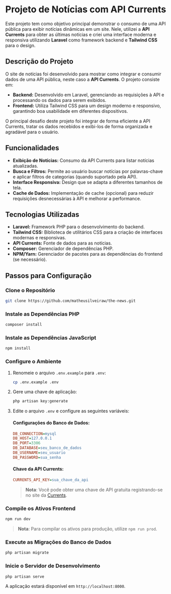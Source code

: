 # Projeto de Notícias com API Currents

Este projeto tem como objetivo principal demonstrar o consumo de uma API pública para exibir notícias dinâmicas em um site. Nele, utilizei a **API Currents** para obter as últimas notícias e criei uma interface moderna e responsiva utilizando **Laravel** como framework backend e **Tailwind CSS** para o design.

## Descrição do Projeto

O site de notícias foi desenvolvido para mostrar como integrar e consumir dados de uma API pública, neste caso a **API Currents**. O projeto consiste em:

- **Backend:** Desenvolvido em Laravel, gerenciando as requisições à API e processando os dados para serem exibidos.
- **Frontend:** Utiliza Tailwind CSS para um design moderno e responsivo, garantindo boa usabilidade em diferentes dispositivos.

O principal desafio deste projeto foi integrar de forma eficiente a API Currents, tratar os dados recebidos e exibi-los de forma organizada e agradável para o usuário.

## Funcionalidades

- **Exibição de Notícias:** Consumo da API Currents para listar notícias atualizadas.
- **Busca e Filtros:** Permite ao usuário buscar notícias por palavras-chave e aplicar filtros de categorias (quando suportado pela API).
- **Interface Responsiva:** Design que se adapta a diferentes tamanhos de tela.
- **Cache de Dados:** Implementação de cache (opcional) para reduzir requisições desnecessárias à API e melhorar a performance.

## Tecnologias Utilizadas

- **Laravel:** Framework PHP para o desenvolvimento do backend.
- **Tailwind CSS:** Biblioteca de utilitários CSS para a criação de interfaces modernas e responsivas.
- **API Currents:** Fonte de dados para as notícias.
- **Composer:** Gerenciador de dependências PHP.
- **NPM/Yarn:** Gerenciador de pacotes para as dependências do frontend (se necessário).

## Passos para Configuração

### Clone o Repositório

```bash
git clone https://github.com/matheusilveiraw/the-news.git
```

### Instale as Dependências PHP

```bash
composer install
```

### Instale as Dependências JavaScript

```bash
npm install
```

### Configure o Ambiente

1. Renomeie o arquivo `.env.example` para `.env`:
   
   ```bash
   cp .env.example .env
   ```

2. Gere uma chave de aplicação:
   
   ```bash
   php artisan key:generate
   ```

3. Edite o arquivo `.env` e configure as seguintes variáveis:

   #### Configurações do Banco de Dados:
   
   ```ini
   DB_CONNECTION=mysql
   DB_HOST=127.0.0.1
   DB_PORT=3306
   DB_DATABASE=seu_banco_de_dados
   DB_USERNAME=seu_usuario
   DB_PASSWORD=sua_senha
   ```

   #### Chave da API Currents:
   
   ```ini
   CURRENTS_API_KEY=sua_chave_da_api
   ```

   > **Nota**: Você pode obter uma chave de API gratuita registrando-se no site da [Currents](https://currentsapi.services/).

### Compile os Ativos Frontend

```bash
npm run dev
```

> **Nota**: Para compilar os ativos para produção, utilize `npm run prod`.

### Execute as Migrações do Banco de Dados

```bash
php artisan migrate
```

### Inicie o Servidor de Desenvolvimento

```bash
php artisan serve
```

A aplicação estará disponível em `http://localhost:8000`. 

